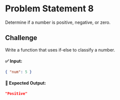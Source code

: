 # Problem Statement 8

Determine if a number is positive, negative, or zero.

## Challenge

Write a function that uses if-else to classify a number.

#### ✅ Input:

```json
{ "num": 5 }
```

#### 🎯 Expected Output:

```json
"Positive"
```
